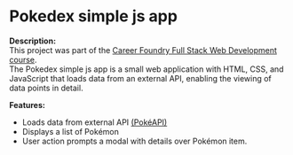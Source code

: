 # Pokedex simple js app

**Description:**
<br />
This project was part of the [Career Foundry Full Stack Web Development course](https://careerfoundry.com/en/courses/become-a-web-developer/?utm_term=career%20in%20web%20development&utm_source=google&utm_medium=cpc&utm_campaign=14244828214&utm_content=539937889130&hsa_acc=4365541401&hsa_net=adwords&hsa_cam=14244828214&hsa_tgt=aud-543084261533:kwd-99887950&hsa_kw=career%20in%20web%20development&hsa_ver=3&hsa_mt=p&hsa_grp=124533600894&hsa_src=g&hsa_ad=539937889130&gclid=CjwKCAiA1JGRBhBSEiwAxXblwSyLei019fgEjNM4EFkCouyijJGMK4IYV43EYmzcBn9baoRkIV169RoCCs8QAvD_BwE).
<br />
The Pokedex simple js app is a small web application with HTML, CSS, and JavaScript that loads data from an external API, enabling the viewing of data points in detail.

**Features:**
- Loads data from external API [(PokéAPI)](https://pokeapi.co/)
- Displays a list of Pokémon
- User action prompts a modal with details over Pokémon item.
